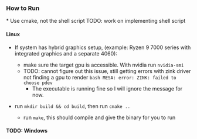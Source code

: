 <h3> How to Run</h3>
* Use cmake, not the shell script
TODO: work on implementing shell script

<h4>Linux</h4>


* If system has hybrid graphics setup, (example: Ryzen 9 7000 series with integrated graphics and a separate 4060):
    * make sure the target gpu is accessible. With nvidia run `nvidia-smi`
    * TODO: cannot figure out this issue, still getting errors with zink driver not finding a gpu to render ```bash MESA: error: ZINK: failed to choose pdev```
        * The executable is running fine so I will ignore the message for now.


* run `mkdir build && cd build`, then run `cmake ..`
    * run `make`, this should compile and give the binary for you to run

<h4>TODO: Windows</h4>

